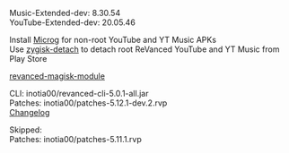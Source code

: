 Music-Extended-dev: 8.30.54  
YouTube-Extended-dev: 20.05.46  

Install [Microg](https://github.com/ReVanced/GmsCore/releases) for non-root YouTube and YT Music APKs  
Use [zygisk-detach](https://github.com/j-hc/zygisk-detach) to detach root ReVanced YouTube and YT Music from Play Store  

[revanced-magisk-module](https://github.com/j-hc/revanced-magisk-module)
  
CLI: inotia00/revanced-cli-5.0.1-all.jar  
Patches: inotia00/patches-5.12.1-dev.2.rvp  
[Changelog](https://github.com/inotia00/revanced-patches/releases/tag/v5.12.1-dev.2)  

Skipped:  
Patches: inotia00/patches-5.11.1.rvp      
